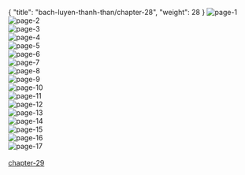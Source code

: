 { "title": "bach-luyen-thanh-than/chapter-28", "weight": 28 }
<img src="bach-luyen-thanh-than_0028_01-78c7d84152205335d1eb4fbf0d700f49.webp" alt="page-1" origin="http://1.bp.blogspot.com/-7kzzcJtFJLQ/VviY-FEEPpI/AAAAAAABuTQ/HinyR3NS2agj7SCZFciHOQ7LUWxRzrlmw/s1600/1.jpg?imgmax=0"><br/>
<img src="bach-luyen-thanh-than_0028_02-eb18bc815c65fb9bcfa44b12fd3ff490.webp" alt="page-2" origin="http://1.bp.blogspot.com/-Y5PLf0y0s6s/VviZAS94DBI/AAAAAAABuTw/kZu8fomZ7bMPH_jtPLb0qMEQjg4y8LQ2w/s1600/2.jpg?imgmax=0"><br/>
<img src="bach-luyen-thanh-than_0028_03-0cd6fbfb778f7b30c89a2b055f33e529.webp" alt="page-3" origin="http://1.bp.blogspot.com/-yNPWzH_EJD4/VviZAqhSEGI/AAAAAAABuT0/A2SbZGsLuP4nwm8V5TWsA9I54ZzNlwoHw/s1600/3.jpg?imgmax=0"><br/>
<img src="bach-luyen-thanh-than_0028_04-54e0e108daa983c2e0d997f07c0e3e24.webp" alt="page-4" origin="http://1.bp.blogspot.com/-zJHhdhDcu2s/VviZA1DgQAI/AAAAAAABuT4/qSxtjx8U_rw4V3Q-aNjQN7dr2Mm_kLHBQ/s1600/4.jpg?imgmax=0"><br/>
<img src="bach-luyen-thanh-than_0028_05-74c29f1447594c75ed5a72c839263f75.webp" alt="page-5" origin="http://1.bp.blogspot.com/-ETQXUJAaGNQ/VviZBGid96I/AAAAAAABuT8/uMKUbhF3jxYnsef_WbAZV9ktbUnvxyglQ/s1600/5.jpg?imgmax=0"><br/>
<img src="bach-luyen-thanh-than_0028_06-c56902c0b3978cdf953f5d8d08699acc.webp" alt="page-6" origin="http://1.bp.blogspot.com/-ImQ_vby1hAQ/VviZBWhLGmI/AAAAAAABuUA/wktBmgeiJMgoEzMWXq38vmrhcX_JI_ewg/s1600/6.jpg?imgmax=0"><br/>
<img src="bach-luyen-thanh-than_0028_07-498b05f4e6f0888e9ab1dba0e788ae79.webp" alt="page-7" origin="http://1.bp.blogspot.com/-IgJh08TBxHM/VviZBvK6atI/AAAAAAABuUE/Mh8Xt7mB20Mcw0BdaL7XeequXP_1m08aQ/s1600/7.jpg?imgmax=0"><br/>
<img src="bach-luyen-thanh-than_0028_08-5738368cfaccfa7496d307b6be580e8c.webp" alt="page-8" origin="http://1.bp.blogspot.com/-eX0vy1Hr7nU/VviZBnJ7sMI/AAAAAAABuUI/ve1S4riW-iMV7sw7aC7QwzUw3E8dTLJRA/s1600/8.jpg?imgmax=0"><br/>
<img src="bach-luyen-thanh-than_0028_09-2333ee5fd30c51a97d9dd055e15236ae.webp" alt="page-9" origin="http://1.bp.blogspot.com/-hqfwThiWhhE/VviZCWUE2AI/AAAAAAABuUM/w8RZVLXiVtUtOz6qZN41hDVXNb9g0gxfA/s1600/9.jpg?imgmax=0"><br/>
<img src="bach-luyen-thanh-than_0028_10-0cc8dfb9598df4cb3a70603a6361ab1f.webp" alt="page-10" origin="http://1.bp.blogspot.com/-t_YNj1b3TB0/VviY-DWk-jI/AAAAAAABuTY/6l3QdN9tdTgpAiNPSa_F2ferb25Et70jg/s1600/10.jpg?imgmax=0"><br/>
<img src="bach-luyen-thanh-than_0028_11-aa7bb8e4ff3556be4a8a5781af76d1c7.webp" alt="page-11" origin="http://1.bp.blogspot.com/-foi19oBf2Dc/VviY-NMWECI/AAAAAAABuTU/_OycnyJKgaUkXRchdJ1C9pIygnfy8aymQ/s1600/11.jpg?imgmax=0"><br/>
<img src="bach-luyen-thanh-than_0028_12-ce930009cad1a2dd64b919b16560ac03.webp" alt="page-12" origin="http://1.bp.blogspot.com/-U9leo0bXvOU/VviY_MkawaI/AAAAAAABuTc/J49JHPj9CKk5LQWuIV0sn4CT52Ov2v-UQ/s1600/12.jpg?imgmax=0"><br/>
<img src="bach-luyen-thanh-than_0028_13-535f0a0f476843a31d171b05fa9c48e9.webp" alt="page-13" origin="http://1.bp.blogspot.com/-AKR_6MqdJzI/VviY_ESy8VI/AAAAAAABuTg/TNSjhTdjXPQL5qQsuAFM57xJjR-Z5EtEA/s1600/13.jpg?imgmax=0"><br/>
<img src="bach-luyen-thanh-than_0028_14-b880cfddc21fbfa8e8e33f84c6c2b3df.webp" alt="page-14" origin="http://1.bp.blogspot.com/-baV2FPV37oU/VviY_VxCOMI/AAAAAAABuTk/aMv5qgpo_lw376-GgqF6RqFbRxlUo8VyQ/s1600/14.jpg?imgmax=0"><br/>
<img src="bach-luyen-thanh-than_0028_15-0b3817f7decd5990c99451ddab8cfd7a.webp" alt="page-15" origin="http://1.bp.blogspot.com/-4Ei6SBu6pyw/VviY_1MjexI/AAAAAAABuTo/tRANJJOHwQoI_mkcG3edWcK3-ScX9vTNw/s1600/15.jpg?imgmax=0"><br/>
<img src="bach-luyen-thanh-than_0028_16-800x1066-2480573b69328e50b055e60f930f94bd.webp" alt="page-16" origin="http://1.bp.blogspot.com/-9QOIQkJ327w/VviY_67xwLI/AAAAAAABuTs/iGdi-Feb67YfB48MhIsAVKs0ouFY4RUQw/s1600/16.jpg?imgmax=0"><br/>
<img src="http://1.bp.blogspot.com/-ElPBPuGB7yo/VvEQI8T70_I/AAAAAAADllY/cAMSL1hVKhQ/zzzzend.jpg?imgmax=0" alt="page-17" origin="http://1.bp.blogspot.com/-ElPBPuGB7yo/VvEQI8T70_I/AAAAAAADllY/cAMSL1hVKhQ/zzzzend.jpg?imgmax=0"><br/>
<br/><a class="nextchap" href="/bach-luyen-thanh-than/chapter-29">chapter-29</a>
